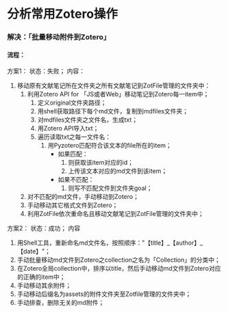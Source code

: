 # 分析常用Zotero操作









### 解决：「批量移动附件到Zotero」

#### 流程：

方案1：
状态：失败；
内容：
1. 移动原有文献笔记所在文件夹之所有文献笔记到ZotFile管理的文件夹中：
   1. 利用Zotero API for 「JS或者Web」移动笔记到Zotero每一item中；
      1. 定义original文件夹路径；
      2. 用shell获取路径下每个md文件，复制到mdfiles文件夹；
      3. 对mdfiles文件夹之文件名，生成txt；
      4. 用Zotero API导入txt；
      5. 遍历读取txt之每一文件名：
         1. 用Pyzotero匹配符合该文本的file所在的item；
            - 如果匹配：
              1. 则获取该item对应的id；
              2. 上传该文本对应的md文件到该item；
            - 如果不匹配：
              1. 则写不匹配文件到文件夹goal；
   2. 对不匹配的md文件，手动移动到Zotero；
   3. 手动移动其它格式文件到Zotero；
   4. 利用ZotFile依次重命名且移动文献笔记到ZotFile管理的文件夹中；

方案2：
状态：成功；
内容
1. 用Shell工具，重新命名md文件名，按照顺序："【title】\_【author】\_【date】"；
2. 手动批量移动md文件到Zotero之collection之名为「Collection」的分类中；
3. 在Zotero全局collection中，排序以title，然后手动移动md文件到Zotero对应的正确的item中；
4. 手动移动其余附件；
5. 手动移动后缀名为assets的附件文件夹至Zotfile管理的文件夹中；
6. 手动排查，删除无关的md附件；


